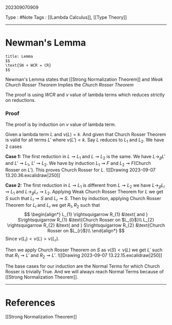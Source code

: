 202309070909

Type : #Note 
Tags : [[Lambda Calculus]], [[Type Theory]]

---
# Newman's Lemma
```ad-note
title: Lemma
$$
\text{SN + WCR = CR}
$$
```

Newman's Lemma states that [[Strong Normalization Theorem]] and *Weak Church Rosser Theorem* Implies the *Church Rosser Theorem*

The proof is using *WCR* and $\nu$ value of lambda terms which reduces strictly on reductions.

### Proof
The proof is by induction on $\nu$ value of lambda term.

Given a lambda term $L$ and $\nu(L)=k$. And given that Church Rosser Theorem is valid for all terms $L'$ where $\nu(L')<k$. Say $L$ reduces to $L_{1}$ and $L_{2}$. We have $2$ cases

**Case 1:** The first reduction in $L\rightsquigarrow L_1$ and $L \rightsquigarrow L_{2}$ is the same.
We have $L\to_{\beta}L'$ and $L'\rightsquigarrow L_1$, $L'\rightsquigarrow L_2$. We have by induction $L_{1}\rightsquigarrow F$ and $L_{2}\rightsquigarrow F$(Church Rosser on $L'$). This proves Church Rosser for $L$.
![[Drawing 2023-09-07 13.20.36.excalidraw|250]]

**Case 2:** The first reduction in $L\rightsquigarrow L_{1}$ is different from $L\rightsquigarrow L_{2}$ 
we have $L\to_{\beta}L_{l}\rightsquigarrow L_{1}$ and $L\to_{\beta}L_{r}\rightsquigarrow L_{2}$. 
Applying Weak Church Rosser Theorem for $L$ we get $S$ such that $L_{l}\rightsquigarrow S$ and $L_{r} \rightsquigarrow S$. 
Then by induction, applying Church Rosser Theorem for $L_{l}$ and $L_{r}$ we get $R_{1}, R_{2}$  such that 
$$
\begin{align*}
L_{1} \rightsquigarrow R_{1} &\text{ and } S\rightsquigarrow R_{1} &\text{Church Rosser on $L_{l}$}\\
L_{2} \rightsquigarrow R_{2} &\text{ and } S\rightsquigarrow R_{2} &\text{Church Rosser on $L_{r}$}\\
\end{align*}
$$
Since $\nu(L_{l})<\nu(L)>\nu(L_{r})$.

Then we apply Church Rosser Theorem on $S$ as $\nu(S)<\nu(L)$ we get $L'$ such that $R_{1}\rightsquigarrow L'$ and $R_{2}\rightsquigarrow L'$.
![[Drawing 2023-09-07 13.22.15.excalidraw|250]]

The base cases for our induction are the Normal Terms for which Church Rosser is trivially True. And we will always reach Normal Terms because of [[Strong Normalization Theorem]].

---
# References
[[Strong Normalization Theorem]]